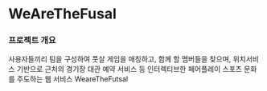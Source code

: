 # WeAreTheFusal
### 프로젝트 개요

사용자들끼리 팀을 구성하여 풋살 게임을 매칭하고,  함께 할 멤버들을 찾으며,  위치서비스 기반으로 근처의 경기장 대관 예약 서비스 등 인터렉티브한 페어플레이 스포츠 문화를 주도하는 웹 서비스 WeareTheFutsal
